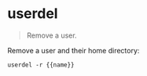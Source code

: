 userdel
=======

> Remove a user.

Remove a user and their home directory:

    userdel -r {{name}}
